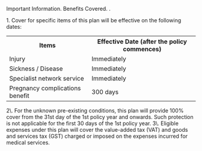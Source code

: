 Important Information. Benefits Covered. . 

1\. Cover for specific items of this plan will be effective on the
following dates:  
<table>
<tr>
<th>Items</th>
<th>Effective Date (after the policy commences)</th>
</tr>
<tr>
<td>Injury</td>
<td>Immediately</td>
</tr>
<tr>
<td>Sickness / Disease</td>
<td>Immediately</td>
</tr>
<tr>
<td>Specialist network service</td>
<td>Immediately</td>
</tr>
<tr>
<td>Pregnancy complications benefit</td>
<td>300 days</td>
</tr>
</table>  
2\. For the unknown pre-existing conditions, this plan will provide
100% cover from the 31st day of the 1st policy year and onwards.
Such protection is not applicable for the first 30 days of the 1st
policy year.  
3\. Eligible expenses under this plan will cover the value-added tax
(VAT) and goods and services tax (GST) charged or imposed on
the expenses incurred for medical services.